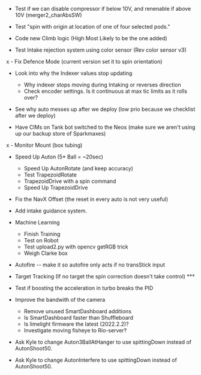 - Test if we can disable compressor if below 10V, and renenable if above 10V  (merger2_charAbsSW) 

- Test "spin with origin at location of one of four selected pods."

- Code new Climb logic (High Most Likely to be the one added)

- Test Intake rejection system using color sensor (Rev color sensor v3)

x - Fix Defence Mode (current version set it to spin orientation)

- Look into why the Indexer values stop updating
    - Why indexer stops moving during Intaking or reverses direction
    - Check encoder settings.  Is it continuous at max tic limits as it rolls over?

- See why auto messes up after we deploy (low prio because we checklist after we deploy)

- Have CIMs on Tank bot switched to the Neos (make sure we aren't using up our backup store of Sparkmaxes) 

x - Monitor Mount (box tubing)

- Speed Up Auton (5* Ball = ~20sec)
    - Speed Up AutonRotate (and keep accuracy)
    - Test TrapezoidRotate
    - TrapezoidDrive with a spin command
    - Speed Up TrapezoidDrive

- Fix the NavX Offset (the reset in every auto is not very useful)

- Add intake guidance system.
- Machine Learning
    - Finish Training
    - Test on Robot
    - Test upload2.py with opencv getRGB trick
    - Weigh Clarke box

- Autofire -- make it so autofire only acts if no transStick input

- Target Tracking (If no target the spin correction doesn't take control) ***

- Test if boosting the acceleration in turbo breaks the PID

- Improve the bandwith of the camera
	- Remove unused SmartDashboard additions
	- Is SmartDashboard faster than Shuffleboard
    - Is limelight firmware the latest (2022.2.2)?
    - Investigate moving fisheye to Rio-server?

- Ask Kyle to change Auton3BallAtHanger to use spittingDown instead of AutonShoot50.

- Ask Kyle to change AutonInterfere to use spittingDown instead of AutonShoot50.